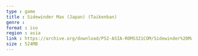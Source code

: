 ```yaml
---
type : game
title : Sidewinder Max (Japan) (Taikenban)
genre : 
format : iso
region : asia
link : https://archive.org/download/PS2-ASIA-ROMS321COM/Sidewinder%20Max%20%28Japan%29%20%28Taikenban%29.7z
size : 524MB
---
```

